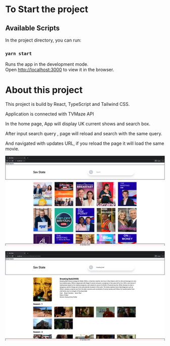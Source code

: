 # To Start the project 
## Available Scripts

In the project directory, you can run:

### `yarn start`

Runs the app in the development mode.\
Open [http://localhost:3000](http://localhost:3000) to view it in the browser.


# About this project 
This project is build by React, TypeScript and Tailwind CSS.

Application is connected with TVMaze API

In the home page, App will display UK current shows and search box. 

After input search query , page will reload and search with the same query. 

And navigated with updates URL, if you reload the page it will load the same movie. 


![Screenshot](src/image/homepage.png)

![Screenshot](src/image/searchpage.png)